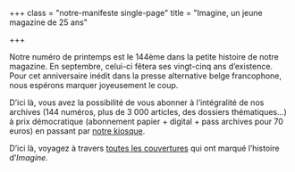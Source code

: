 +++
class = "notre-manifeste single-page"
title = "Imagine, un jeune magazine de 25 ans"

+++
<br>

Notre numéro de printemps est le 144ème dans la petite histoire de notre magazine. En septembre, celui-ci fêtera ses vingt-cinq ans d’existence. Pour cet anniversaire inédit dans la presse alternative belge francophone, nous espérons marquer joyeusement le coup.

D’ici là, vous avez la possibilité de vous abonner à l’intégralité de nos archives (144 numéros, plus de 3 000 articles, des dossiers thématiques…) à prix démocratique (abonnement papier + digital + pass archives pour 70 euros) en passant par [notre kiosque](https://kiosque.imagine-magazine.com/boutique/abonnement-papier-digital/). 

D’ici là, voyagez à travers [toutes les couvertures](https://kiosque.imagine-magazine.com/categorie-produit/numeros) qui ont marqué l’histoire d’_Imagine._